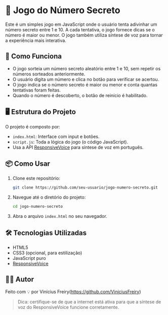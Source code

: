 # 🎯 Jogo do Número Secreto

Este é um simples jogo em JavaScript onde o usuário tenta adivinhar um número secreto entre 1 e 10. A cada tentativa, o jogo fornece dicas se o número é maior ou menor. O jogo também utiliza síntese de voz para tornar a experiência mais interativa.

## 🧠 Como Funciona

- O jogo sorteia um número secreto aleatório entre 1 e 10, sem repetir os números sorteados anteriormente.
- O usuário digita um número e clica no botão para verificar se acertou.
- O jogo indica se o número secreto é maior ou menor e conta quantas tentativas foram feitas.
- Quando o número é descoberto, o botão de reinício é habilitado.

## 🖥️ Estrutura do Projeto

O projeto é composto por:

- `index.html`: Interface com input e botões.
- `script.js`: Toda a lógica do jogo (o código JavaScript).
- Usa a API [ResponsiveVoice](https://responsivevoice.org/) para síntese de voz em português.

## 📦 Como Usar

1. Clone este repositório:
   ```bash
   git clone https://github.com/seu-usuario/jogo-numero-secreto.git
   ```
2. Navegue até o diretório do projeto:
   ```bash
   cd jogo-numero-secreto
   ```
3. Abra o arquivo `index.html` no seu navegador.

## 🛠️ Tecnologias Utilizadas

- HTML5
- CSS3 (opcional, para estilização)
- JavaScript puro
- [ResponsiveVoice](https://responsivevoice.org/)

## 🧑‍💻 Autor

Feito com 💡 por Vinícius Freiry(https://github.com/ViniciusFreiry)

> Dica: certifique-se de que a internet está ativa para que a síntese de voz do ResponsiveVoice funcione corretamente.
